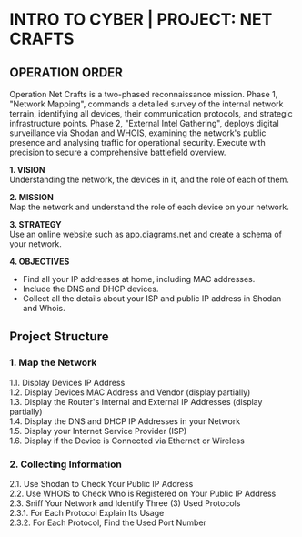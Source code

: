 # INTRO TO CYBER | PROJECT: NET CRAFTS

## OPERATION ORDER
Operation Net Crafts is a two-phased reconnaissance mission.
Phase 1, "Network Mapping", commands a detailed survey of the internal network terrain, identifying all devices, their communication protocols, and strategic infrastructure points.
Phase 2, "External Intel Gathering", deploys digital surveillance via Shodan and WHOIS, examining the network's public presence and analysing traffic for operational security.
Execute with precision to secure a comprehensive battlefield overview.

**1. VISION**\
Understanding the network, the devices in it, and the role of each of them.

**2. MISSION**\
Map the network and understand the role of each device on your network.

**3. STRATEGY**\
Use an online website such as app.diagrams.net and create a schema of your network.

**4. OBJECTIVES**
- Find all your IP addresses at home, including MAC addresses.
- Include the DNS and DHCP devices.
- Collect all the details about your ISP and public IP address in Shodan and Whois.

## Project Structure

### 1. Map the Network
  1.1. Display Devices IP Address\
  1.2. Display Devices MAC Address and Vendor (display partially)\
  1.3. Display the Router's Internal and External IP Addresses (display partially)\
  1.4. Display the DNS and DHCP IP Addresses in your Network\
  1.5. Display your Internet Service Provider (ISP)\
  1.6. Display if the Device is Connected via Ethernet or Wireless

### 2. Collecting Information
  2.1. Use Shodan to Check Your Public IP Address\
  2.2. Use WHOIS to Check Who is Registered on Your Public IP Address\
  2.3. Sniff Your Network and Identify Three (3) Used Protocols\
  2.3.1. For Each Protocol Explain Its Usage\
  2.3.2. For Each Protocol, Find the Used Port Number
